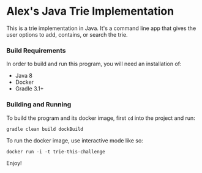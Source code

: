 # Alex's Java Trie Implementation
This is a trie implementation in Java.  It's a command line app that gives the user options to add, contains, or search the trie.  

### Build Requirements
In order to build and run this program, you will need an installation of:
* Java 8
* Docker
* Gradle 3.1+

### Building and Running
To build the program and its docker image, first `cd` into the project and run:
```
gradle clean build dockBuild
```

To run the docker image, use interactive mode like so:
```
docker run -i -t trie-this-challenge
```

Enjoy!